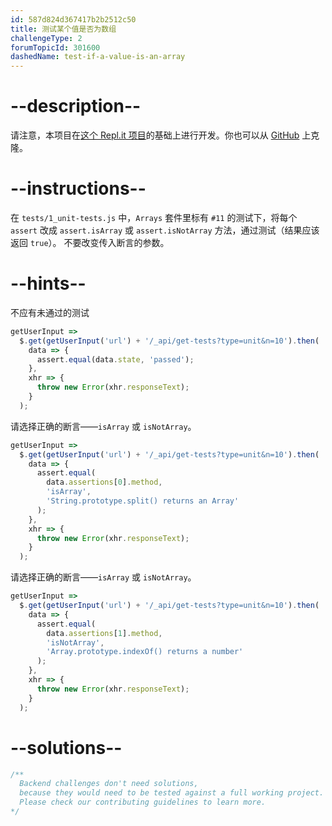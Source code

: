 ```yaml
---
id: 587d824d367417b2b2512c50
title: 测试某个值是否为数组
challengeType: 2
forumTopicId: 301600
dashedName: test-if-a-value-is-an-array
---
```


# --description--

请注意，本项目在[这个 Repl.it 项目](https://repl.it/github/freeCodeCamp/boilerplate-mochachai)的基础上进行开发。你也可以从 [GitHub](https://repl.it/github/freeCodeCamp/boilerplate-mochachai) 上克隆。

# --instructions--

在 `tests/1_unit-tests.js` 中，`Arrays` 套件里标有 `#11` 的测试下，将每个 `assert` 改成 `assert.isArray` 或 `assert.isNotArray` 方法，通过测试（结果应该返回 `true`）。 不要改变传入断言的参数。

# --hints--

不应有未通过的测试

```js
getUserInput =>
  $.get(getUserInput('url') + '/_api/get-tests?type=unit&n=10').then(
    data => {
      assert.equal(data.state, 'passed');
    },
    xhr => {
      throw new Error(xhr.responseText);
    }
  );
```

请选择正确的断言——`isArray` 或 `isNotArray`。

```js
getUserInput =>
  $.get(getUserInput('url') + '/_api/get-tests?type=unit&n=10').then(
    data => {
      assert.equal(
        data.assertions[0].method,
        'isArray',
        'String.prototype.split() returns an Array'
      );
    },
    xhr => {
      throw new Error(xhr.responseText);
    }
  );
```

请选择正确的断言——`isArray` 或 `isNotArray`。

```js
getUserInput =>
  $.get(getUserInput('url') + '/_api/get-tests?type=unit&n=10').then(
    data => {
      assert.equal(
        data.assertions[1].method,
        'isNotArray',
        'Array.prototype.indexOf() returns a number'
      );
    },
    xhr => {
      throw new Error(xhr.responseText);
    }
  );
```

# --solutions--

```js
/**
  Backend challenges don't need solutions, 
  because they would need to be tested against a full working project. 
  Please check our contributing guidelines to learn more.
*/
```
